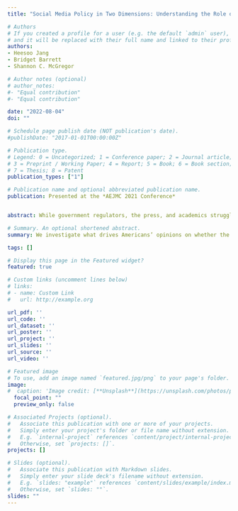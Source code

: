 ```yaml
---
title: "Social Media Policy in Two Dimensions: Understanding the Role of Anti-establishment Beliefs and Political Ideology in Americans’ Attribution of Responsibility regarding Online Content"

# Authors
# If you created a profile for a user (e.g. the default `admin` user), write the username (folder name) here 
# and it will be replaced with their full name and linked to their profile.
authors:
- Heesoo Jang
- Bridget Barrett
- Shannon C. McGregor

# Author notes (optional)
# author_notes:
#- "Equal contribution"
#- "Equal contribution"

date: "2022-08-04"
doi: ""

# Schedule page publish date (NOT publication's date).
#publishDate: "2017-01-01T00:00:00Z"

# Publication type.
# Legend: 0 = Uncategorized; 1 = Conference paper; 2 = Journal article;
# 3 = Preprint / Working Paper; 4 = Report; 5 = Book; 6 = Book section;
# 7 = Thesis; 8 = Patent
publication_types: ["1"]

# Publication name and optional abbreviated publication name.
publication: Presented at the *AEJMC 2021 Conference*


abstract: While government regulators, the press, and academics struggle to determine who should be responsible for content on social media platforms, little is known about what the public believes on these issues. In this study, we investigate what drives Americans’ opinions on whether the government, platforms, or individual users should be responsible for social media content. Using data from a nationally representative survey of over 10,000 Americans, we investigate how anti-establishment attitudes relate to who Americans believe should be responsible for content on social media. We also examine the role of beliefs in the government’s role in the market, free speech beliefs, and beliefs in individualism in this context. Among other findings, we show how anti-establishment beliefs and beliefs in individualism may drive people to put the onus on individual users to bear the responsibility for online content. Theoretically, our study contributes to the ongoing discussion in sociology and political science that partisanship alone is not sufficient for explaining American public opinion. Practically, this study contributes to the ongoing public discussion around content moderation and related policies. 

# Summary. An optional shortened abstract.
summary: We investigate what drives Americans’ opinions on whether the government, platforms, or individual users should be responsible for social media content. Using data from a nationally representative survey of over 10,000 Americans, we show how anti-establishment beliefs and beliefs in individualism may drive people to put the onus on individual users to bear the responsibility for online content.

tags: []

# Display this page in the Featured widget?
featured: true

# Custom links (uncomment lines below)
# links:
# - name: Custom Link
#   url: http://example.org

url_pdf: ''
url_code: ''
url_dataset: ''
url_poster: ''
url_project: ''
url_slides: ''
url_source: ''
url_video: ''

# Featured image
# To use, add an image named `featured.jpg/png` to your page's folder. 
image:
#  caption: 'Image credit: [**Unsplash**](https://unsplash.com/photos/pLCdAaMFLTE)'
  focal_point: ""
  preview_only: false

# Associated Projects (optional).
#   Associate this publication with one or more of your projects.
#   Simply enter your project's folder or file name without extension.
#   E.g. `internal-project` references `content/project/internal-project/index.md`.
#   Otherwise, set `projects: []`.
projects: []

# Slides (optional).
#   Associate this publication with Markdown slides.
#   Simply enter your slide deck's filename without extension.
#   E.g. `slides: "example"` references `content/slides/example/index.md`.
#   Otherwise, set `slides: ""`.
slides: ""
---
```




